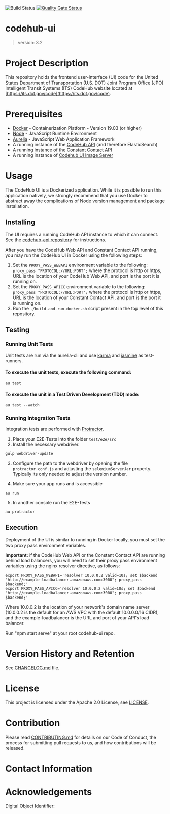 ![Build Status](https://codebuild.us-east-1.amazonaws.com/badges?uuid=eyJlbmNyeXB0ZWREYXRhIjoieE1PRzV1dmZyOTB5MVBIYzlGYUFKcitLUVpPVEtNd2Z3WDdraEUxYXMwQkV5SytJbk1MSitxenlqTFN1N3hqOVJ3bXRZVkFrS2paTXNnQVNkQWFVRmQwPSIsIml2UGFyYW1ldGVyU3BlYyI6Ik0ySy85bzR3OVU2eEMwUnUiLCJtYXRlcmlhbFNldFNlcmlhbCI6MX0%3D&branch=master) [![Quality Gate Status](https://sonarcloud.io/api/project_badges/measure?project=usdot-jpo-codehub_codehub-ui&metric=alert_status)](https://sonarcloud.io/dashboard?id=usdot-jpo-codehub_codehub-ui)

# codehub-ui
> version: 3.2

# Project Description
This repository holds the frontend user-interface (UI) code for the United States Department of Transportation (U.S. DOT) Joint Program Office (JPO) Intelligent Transit Systems (ITS) CodeHub website located at [https://its.dot.gov/code](https://its.dot.gov/code).

# Prerequisites

- [Docker](https://www.docker.com/) - Containerization Platform - Version 19.03 (or higher)
- [Node](https://nodejs.org/en/) - JavaScript Runtime Environment
- [Aurelia](https://aurelia.io/) - JavaScript Web Application Framework
- A running instance of the [CodeHub API](https://github.com/usdot-jpo-codehub/codehub-api) (and therefore ElasticSearch)
- A running instance of the [Constant Contact API](https://github.com/usdot-jpo-codehub/cdh-apicc)
- A running instance of [Codehub UI Image Server](https://github.com/usdot-jpo-codehub/codehub-ui-image-server)

# Usage
The CodeHub UI is a Dockerized application. While it is possible to run this application natively, we strongly recommend that you use Docker to abstract away the complications of Node version management and package installation.

## Installing

The UI requires a running CodeHub API instance to which it can connect. See the [codehub-api repository](https://github.com/usdot-jpo-codehub/codehub-api) for instructions.

After you have the CodeHub Web API and Constant Contact API running, you may run the CodeHub UI in Docker using the following steps:

1. Set the `PROXY_PASS_WEBAPI` environment variable to the following: `proxy_pass "PROTOCOL://URL:PORT";` where the protocol is http or https, URL is the location of your CodeHub Web API, and port is the port it is running on.
2. Set the `PROXY_PASS_APICC` environment variable to the following: `proxy_pass "PROTOCOL://URL:PORT";` where the protocol is http or https, URL is the location of your Constant Contact API, and port is the port it is running on.
2. Run the `./build-and-run-docker.sh` script present in the top level of this repository.

## Testing
### Running Unit Tests

Unit tests are run via the aurelia-cli and use [karma](https://karma-runner.github.io) and [jasmine](https://jasmine.github.io/) as test-runners.

#### To execute the unit tests, execute the following command:

```shell
au test
```

#### To execute the unit in a Test Driven Development (TDD) mode:

```shell
au test --watch
```

### Running Integration Tests

Integration tests are performed with [Protractor](http://angular.github.io/protractor/#/).

1. Place your E2E-Tests into the folder ```test/e2e/src```
2. Install the necessary webdriver.

  ```shell
  gulp webdriver-update
  ```

3. Configure the path to the webdriver by opening the file ```protractor.conf.js``` and adjusting the ```seleniumServerJar``` property. Typically its only needed to adjust the version number.

4. Make sure your app runs and is accessible

  ```shell
  au run
  ```

5. In another console run the E2E-Tests

  ```shell
  au protractor
  ```

## Execution
Deployment of the UI is similar to running in Docker locally, you must set the two proxy pass environment variables.

**Important:** if the CodeHub Web API or the Constant Contact API are running behind load balancers, you will need to set their proxy pass environment variables using the nginx resolver directive, as follows:

```shell
export PROXY_PASS_WEBAPI='resolver 10.0.0.2 valid=10s; set $backend "http://example-loadbalancer.amazonaws.com:3000"; proxy_pass $backend;'
export PROXY_PASS_APICC='resolver 10.0.0.2 valid=10s; set $backend "http://example-loadbalancer.amazonaws.com:3000"; proxy_pass $backend;'
```

Where 10.0.0.2 is the location of your network's domain name server (10.0.0.2 is the default for an AWS VPC with the default 10.0.0.0/16 CIDR), and the example-loadbalancer is the URL and port of your API's load balancer.

Run "npm start serve" at your root codehub-ui repo.

# Version History and Retention
See [CHANGELOG.md](CHANGELOG.md) file.

# License
This project is licensed under the Apache 2.0 License, see [LICENSE](LICENSE).

# Contribution
Please read [CONTRIBUTING.md](https://github.com/usdot-jpo-codehub/codehub-readme-template/blob/master/Contributing.MD) for details on our Code of Conduct, the process for submitting pull requests to us, and how contributions will be released.

# Contact Information


# Acknowledgements
Digital Object Identifier: 
